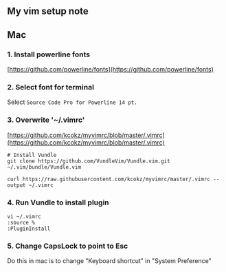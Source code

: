 ## My vim setup note
## Mac
### 1. Install powerline fonts
[https://github.com/powerline/fonts](https://github.com/powerline/fonts)
### 2. Select font for terminal
Select `Source Code Pro for Powerline 14 pt.`
### 3. Overwrite '~/.vimrc'
[https://github.com/kcokz/myvimrc/blob/master/.vimrc](https://github.com/kcokz/myvimrc/blob/master/.vimrc)
```
# Install Vundle
git clone https://github.com/VundleVim/Vundle.vim.git ~/.vim/bundle/Vundle.vim
```
```
curl https://raw.githubusercontent.com/kcokz/myvimrc/master/.vimrc --output ~/.vimrc
```
### 4. Run Vundle to install plugin
```
vi ~/.vimrc
:source %
:PluginInstall
```
### 5. Change CapsLock to point to Esc
Do this in mac is to change "Keyboard shortcut" in "System Preference"
